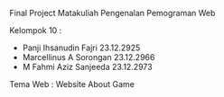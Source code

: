 Final Project Matakuliah
Pengenalan Pemograman Web

Kelompok 10 : 
- Panji Ihsanudin Fajri 23.12.2925
- Marcellinus A Sorongan 23.12.2966
- M Fahmi Aziz Sanjeeda 23.12.2973

Tema Web : Website About Game
